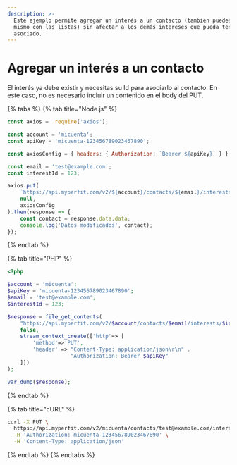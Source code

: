 ```yaml
---
description: >-
  Este ejemplo permite agregar un interés a un contacto (también puedes hacer lo
  mismo con las listas) sin afectar a los demás intereses que pueda tener
  asociado.
---
```


# Agregar un interés a un contacto

El interés ya debe existir y necesitas su Id para asociarlo al contacto. En este caso, no es necesario incluir un contenido en el body del PUT.

{% tabs %}
{% tab title="Node.js" %}
```javascript
const axios =  require('axios');

const account = 'micuenta';
const apiKey = 'micuenta-123456789023467890';

const axiosConfig = { headers: { Authorization: `Bearer ${apiKey}` } };

const email = 'test@example.com';
const interestId = 123;

axios.put(
    `https://api.myperfit.com/v2/${account}/contacts/${email}/interests/${interestId}`,
    null, 
    axiosConfig
).then(response => {
    const contact = response.data.data;
    console.log('Datos modificados', contact);    
}); 
```
{% endtab %}

{% tab title="PHP" %}
```php
<?php

$account = 'micuenta';
$apiKey = 'micuenta-123456789023467890';
$email = 'test@example.com';
$interestId = 123;

$response = file_get_contents(
    "https://api.myperfit.com/v2/$account/contacts/$email/interests/$interestId" ,
    false,
    stream_context_create(['http'=> [
        'method'=>'PUT',
        'header' => "Content-Type: application/json\r\n" .
                    "Authorization: Bearer $apiKey"
    ]])
);

var_dump($response);
```
{% endtab %}

{% tab title="cURL" %}
```bash
curl -X PUT \
  https://api.myperfit.com/v2/micuenta/contacts/test@example.com/interests/123 \
  -H 'Authorization: micuenta-123456789023467890' \
  -H 'Content-Type: application/json'
```
{% endtab %}
{% endtabs %}




